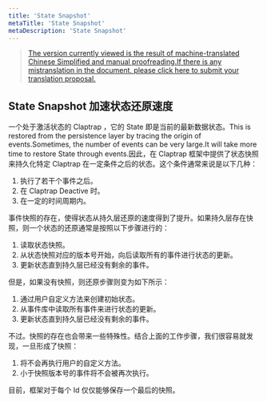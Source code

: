 ```yaml
---
title: 'State Snapshot'
metaTitle: 'State Snapshot'
metaDescription: 'State Snapshot'
---
```


> [The version currently viewed is the result of machine-translated Chinese Simplified and manual proofreading.If there is any mistranslation in the document, please click here to submit your translation proposal.](https://crwd.in/newbeclaptrap)

## State Snapshot 加速状态还原速度

一个处于激活状态的 Claptrap ，它的 State 即是当前的最新数据状态。This is restored from the persistence layer by tracing the origin of events.Sometimes, the number of events can be very large.It will take more time to restore State through events.因此，在 Claptrap 框架中提供了状态快照来持久化特定 Claptrap 在一定条件之后的状态。这个条件通常来说是以下几种：

1. 执行了若干个事件之后。
2. 在 Claptrap Deactive 时。
3. 在一定的时间周期内。

事件快照的存在，使得状态从持久层还原的速度得到了提升。如果持久层存在快照，则一个状态的还原通常是按照以下步骤进行的：

1. 读取状态快照。
2. 从状态快照对应的版本号开始，向后读取所有的事件进行状态的更新。
3. 更新状态直到持久层已经没有剩余的事件。

但是，如果没有快照，则还原步骤则变为如下所示：

1. 通过用户自定义方法来创建初始状态。
2. 从事件库中读取所有事件来进行状态的更新。
3. 更新状态直到持久层已经没有剩余的事件。

不过。快照的存在也会带来一些特殊性。结合上面的工作步骤，我们很容易就发现，一旦形成了快照：

1. 将不会再执行用户的自定义方法。
2. 小于快照版本号的事件将不会被再次执行。

目前，框架对于每个 Id 仅仅能够保存一个最后的快照。
